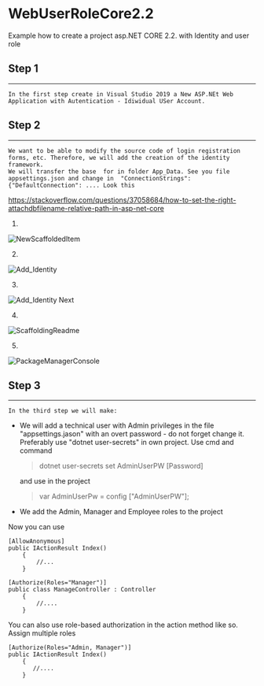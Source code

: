 
# WebUserRoleCore2.2

Example  how to create a project asp.NET CORE 2.2. with Identity and user role

## Step 1 
---
    In the first step create in Visual Studio 2019 a New ASP.NEt Web Application with Autentication - Idiwidual USer Account.

## Step 2
---
    We want to be able to modify the source code of login registration forms, etc. Therefore, we will add the creation of the identity framework.
    We will transfer the base  for in folder App_Data. See you file appsettings.json and change in  "ConnectionStrings": {"DefaultConnection": .... Look this
https://stackoverflow.com/questions/37058684/how-to-set-the-right-attachdbfilename-relative-path-in-asp-net-core

1. 
![NewScaffoldedItem](https://github.com/jmadrala/WebUserRoleCore2.2/tree/Step2/Image/1_NewScaffoldedItem.PNG "1")

2.
![Add_Identity](https://github.com/jmadrala/WebUserRoleCore2.2/tree/Step2/Image/2_Add_Identity.PNG "2")

3.
![Add_Identity Next](https://github.com/jmadrala/WebUserRoleCore2.2/tree/Step2/Image/3_Add_Identity_Next.PNG "3")

4.
![ScaffoldingReadme](https://github.com/jmadrala/WebUserRoleCore2.2/tree/Step2/Image/4_ScaffoldingReadme.png "4")

5.
![PackageManagerConsole](https://github.com/jmadrala/WebUserRoleCore2.2/tree/Step2/Image/5_PackageManagerConsole_Initial.PNG "5")


## Step 3
---
    In the third step we will make:
- We will add a technical user with Admin privileges in the file "appsettings.jason" with an overt password - do not forget change it.
Preferably use "dotnet user-secrets" in own project. Use cmd and command

    >dotnet user-secrets set AdminUserPW [Password]
    
    and use in the project

    >var AdminUserPw = config ["AdminUserPW"];

        

- We add the Admin, Manager and Employee roles to the project

Now you can use

    [AllowAnonymous]
    public IActionResult Index()
        {
            //...
        }

    [Authorize(Roles="Manager")]
    public class ManageController : Controller
        {
            //....
        }

You can also use role-based authorization in the action method like so.
Assign multiple roles

    [Authorize(Roles="Admin, Manager")]
    public IActionResult Index()
        {
           //....
        }